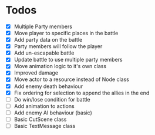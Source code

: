 # Todos

- [x] Multiple Party members
- [x] Move player to specific places in the battle
- [x] Add party data on the battle
- [x] Party members will follow the player
- [x] Add un-escapable battle
- [x] Update battle to use multiple party members 
- [x] Move animation logic to it's own class
- [x] Improved damage
- [x] Move actor to a resource instead of Node class
- [x] Add enemy death behaviour
- [x] Fix ordering for selection to append the allies in the end
- [ ] Do win/lose condition for battle
- [ ] Add animation to actions
- [ ] Add enemy AI behaviour (basic)
- [ ] Basic CutScene class
- [ ] Basic TextMessage class
